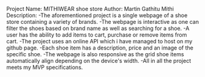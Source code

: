 Project Name: MITHIWEAR shoe store
Author: Martin Gathitu Mithi
Description:
  -The aforementioned project is a single webpage of a shoe store containing a variety of brands.
  -The webpage is interactive as one can filter the shoes based on brand name as well as searching for a shoe.
  -A user has the ability to add items to cart, purchase or remove items from cart.
  -The project uses an online API which i have managed to host on my github page.
  -Each shoe item has a description, price and an image of the specific shoe.
  -The webpage is also responsive as the grid shoe items automatically align depending on the device's width.
  -All in all the project meets my MVP specifications.
  
  
